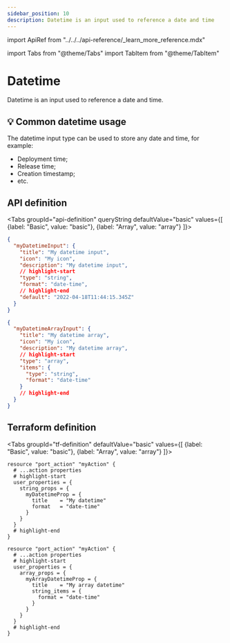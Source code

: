 ```yaml
---
sidebar_position: 10
description: Datetime is an input used to reference a date and time
---
```


import ApiRef from "../../../api-reference/\_learn_more_reference.mdx"

import Tabs from "@theme/Tabs"
import TabItem from "@theme/TabItem"

# Datetime

Datetime is an input used to reference a date and time.

## 💡 Common datetime usage

The datetime input type can be used to store any date and time, for example:

- Deployment time;
- Release time;
- Creation timestamp;
- etc.

## API definition

<Tabs groupId="api-definition" queryString defaultValue="basic" values={[
{label: "Basic", value: "basic"},
{label: "Array", value: "array"}
]}>

<TabItem value="basic">

```json showLineNumbers
{
  "myDatetimeInput": {
    "title": "My datetime input",
    "icon": "My icon",
    "description": "My datetime input",
    // highlight-start
    "type": "string",
    "format": "date-time",
    // highlight-end
    "default": "2022-04-18T11:44:15.345Z"
  }
}
```

</TabItem>
<TabItem value="array">

```json showLineNumbers
{
  "myDatetimeArrayInput": {
    "title": "My datetime array",
    "icon": "My icon",
    "description": "My datetime array",
    // highlight-start
    "type": "array",
    "items": {
      "type": "string",
      "format": "date-time"
    }
    // highlight-end
  }
}
```

</TabItem>
</Tabs>

<ApiRef />

## Terraform definition

<Tabs groupId="tf-definition" defaultValue="basic" values={[
{label: "Basic", value: "basic"},
{label: "Array", value: "array"}
]}>

<TabItem value="basic">

```hcl showLineNumbers
resource "port_action" "myAction" {
  # ...action properties
  # highlight-start
  user_properties = {
    string_props = {
      myDatetimeProp = {
        title    = "My datetime"
        format   = "date-time"
      }
    }
  }
  # highlight-end
}
```

</TabItem>

<TabItem value="array">

```hcl showLineNumbers
resource "port_action" "myAction" {
  # ...action properties
  # highlight-start
  user_properties = {
    array_props = {
      myArrayDatetimeProp = {
        title    = "My array datetime"
        string_items = {
          format = "date-time"
        }
      }
    }
  }
  # highlight-end
}
```

</TabItem>

</Tabs>
